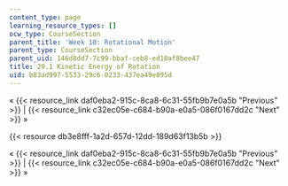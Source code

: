 ```yaml
---
content_type: page
learning_resource_types: []
ocw_type: CourseSection
parent_title: 'Week 10: Rotational Motion'
parent_type: CourseSection
parent_uid: 146d8dd7-7c99-bbaf-ceb8-ed10af8bee47
title: 29.1 Kinetic Energy of Rotation
uid: b83ad997-5533-29c6-0233-437ea49e895d
---
```


« {{< resource_link daf0eba2-915c-8ca8-6c31-55fb9b7e0a5b "Previous" >}} | {{< resource_link c32ec05e-c684-b90a-e0a5-086f0167dd2c "Next" >}} »

{{< resource db3e8fff-1a2d-657d-12dd-189d63f13b5b >}}

« {{< resource_link daf0eba2-915c-8ca8-6c31-55fb9b7e0a5b "Previous" >}} | {{< resource_link c32ec05e-c684-b90a-e0a5-086f0167dd2c "Next" >}} »